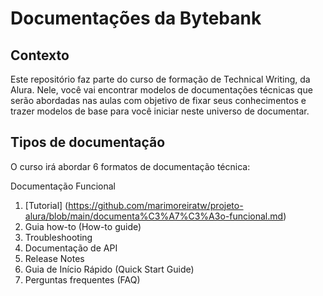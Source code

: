 <h1> Documentações da Bytebank</h1>

<h2>Contexto</h2
<p>Este repositório faz parte do curso de formação de Technical Writing, da Alura. Nele, você vai encontrar modelos de documentações técnicas que serão abordadas nas aulas com objetivo de fixar seus conhecimentos e trazer modelos de base para você iniciar neste universo de documentar.</p>          


<h2>Tipos de documentação</h2>
<p>O curso irá abordar 6 formatos de documentação técnica:</p>

Documentação Funcional
1. [Tutorial] (https://github.com/marimoreiratw/projeto-alura/blob/main/documenta%C3%A7%C3%A3o-funcional.md)
1. Guia how-to (How-to guide)
1. Troubleshooting
1. Documentação de API
1. Release Notes
1. Guia de Início Rápido (Quick Start Guide)
1. Perguntas frequentes (FAQ)


